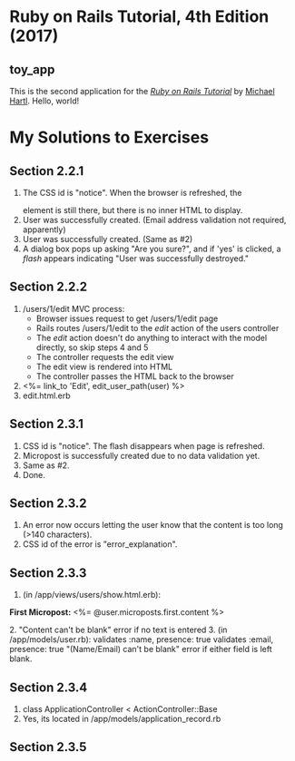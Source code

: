 # Ruby on Rails Tutorial, 4th Edition (2017)

## toy_app

This is the second application for the
[*Ruby on Rails Tutorial*](http://www.railstutorial.org/)
by [Michael Hartl](http://www.michaelhartl.com/). Hello, world!

# My Solutions to Exercises

## Section 2.2.1
1. The CSS id is "notice". When the browser is refreshed, the <p id="notice"></p>
    element is still there, but there is no inner HTML to display.
2. User was successfully created. (Email address validation not required, apparently)
3. User was successfully created. (Same as #2)
4. A dialog box pops up asking "Are you sure?", and if 'yes' is clicked, a _flash_
   appears indicating "User was successfully destroyed."

## Section 2.2.2
1. /users/1/edit MVC process:
    - Browser issues request to get /users/1/edit page
    - Rails routes /users/1/edit to the *edit* action of the users controller
    - The *edit* action doesn't do anything to interact with the model directly, so skip steps 4 and 5
    - The controller requests the edit view
    - The edit view is rendered into HTML
    - The controller passes the HTML back to the browser
2. <td><%= link_to 'Edit', edit_user_path(user) %></td>
3. edit.html.erb

## Section 2.3.1
1. CSS id is "notice". The flash disappears when page is refreshed.
2. Micropost is successfully created due to no data validation yet.
3. Same as #2.
4. Done.

## Section 2.3.2
1. An error now occurs letting the user know that the content is too long (>140 characters).
2. CSS id of the error is "error_explanation".

## Section 2.3.3
1. (in /app/views/users/show.html.erb):
  <p>
  <strong>First Micropost:</strong>
  <%= @user.microposts.first.content %>
  </p>
2. "Content can't be blank" error if no text is entered
3. (in /app/models/user.rb): 
    validates :name, presence: true
    validates :email, presence: true
  "(Name/Email) can't be blank" error if either field is left blank.

## Section 2.3.4
1. class ApplicationController < ActionController::Base
2. Yes, its located in /app/models/application_record.rb

## Section 2.3.5

  